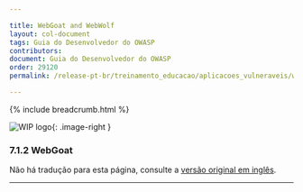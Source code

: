 ```yaml
---

title: WebGoat and WebWolf
layout: col-document
tags: Guia do Desenvolvedor do OWASP
contributors:
document: Guia do Desenvolvedor do OWASP
order: 29120
permalink: /release-pt-br/treinamento_educacao/aplicacoes_vulneraveis/webgoat/

---
```


{% include breadcrumb.html %}

<style type="text/css">
.image-right {
  height: 180px;
  display: block;
  margin-left: auto;
  margin-right: auto;
  float: right;
}
</style>

![WIP logo](../../../assets/images/dg_wip.png "Trabalho em andamento"){: .image-right }

### 7.1.2 WebGoat

Não há tradução para esta página, consulte a [versão original em inglês][release090102].

----

[release090102]: https://github.com/OWASP/www-project-developer-guide/blob/main/draft/09-training-education/01-vulnerable-apps/02-webgoat.md
